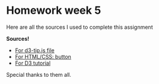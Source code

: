 # Homework week 5
Here are all the sources I used to complete this assignment

<strong>Sources!</strong>
* [For d3-tip.js file](https://bl.ocks.org/bytesbysophie/0311395c1e082f98e67efaf2c7f9555b)
* [For HTML/CSS: button](http://w3school.nl)
* [For D3 tutorial](https://alignedleft.com/tutorials/d3)

Special thanks to them all.
